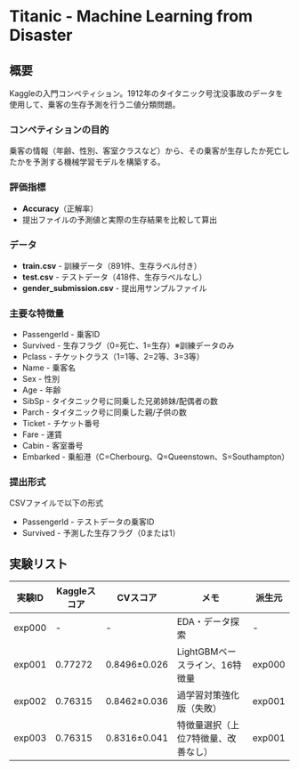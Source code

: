 # Titanic - Machine Learning from Disaster

## 概要

Kaggleの入門コンペティション。1912年のタイタニック号沈没事故のデータを使用して、乗客の生存予測を行う二値分類問題。

### コンペティションの目的

乗客の情報（年齢、性別、客室クラスなど）から、その乗客が生存したか死亡したかを予測する機械学習モデルを構築する。

### 評価指標

- **Accuracy**（正解率）
- 提出ファイルの予測値と実際の生存結果を比較して算出

### データ

- **train.csv** - 訓練データ（891件、生存ラベル付き）
- **test.csv** - テストデータ（418件、生存ラベルなし）
- **gender_submission.csv** - 提出用サンプルファイル

### 主要な特徴量

- PassengerId - 乗客ID
- Survived - 生存フラグ（0=死亡、1=生存）※訓練データのみ
- Pclass - チケットクラス（1=1等、2=2等、3=3等）
- Name - 乗客名
- Sex - 性別
- Age - 年齢
- SibSp - タイタニック号に同乗した兄弟姉妹/配偶者の数
- Parch - タイタニック号に同乗した親/子供の数
- Ticket - チケット番号
- Fare - 運賃
- Cabin - 客室番号
- Embarked - 乗船港（C=Cherbourg、Q=Queenstown、S=Southampton）

### 提出形式

CSVファイルで以下の形式
- PassengerId - テストデータの乗客ID
- Survived - 予測した生存フラグ（0または1）

## 実験リスト

| 実験ID | Kaggleスコア | CVスコア | メモ | 派生元 |
| --- | --- | --- | --- | --- |
| exp000 | - | - | EDA・データ探索 | - |
| exp001 | 0.77272 | 0.8496±0.026 | LightGBMベースライン、16特徴量 | exp000 |
| exp002 | 0.76315 | 0.8462±0.036 | 過学習対策強化版（失敗） | exp001 |
| exp003 | 0.76315 | 0.8316±0.041 | 特徴量選択（上位7特徴量、改善なし） | exp001 |
